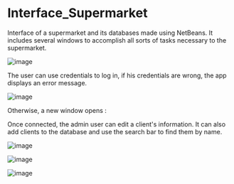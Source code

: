 # Interface_Supermarket
Interface of a supermarket and its databases made using NetBeans. It includes several windows to accomplish all sorts of tasks necessary to the supermarket.

![image](https://github.com/user-attachments/assets/249dbe6f-85b5-4ec5-9543-dda6fc5b326d)

The user can use credentials to log in, if his credentials are wrong, the app displays an error message. 

![image](https://github.com/user-attachments/assets/e172f66d-0af0-4c3f-ac0f-10d3b14c12d0)



Otherwise, a new window opens :


Once connected, the admin user can edit a client's information. It can also add clients to the database and use the search bar to find them by name.

![image](https://github.com/user-attachments/assets/29d6194f-ea9a-4711-b5ce-0a037868ab57)


![image](https://github.com/user-attachments/assets/f21d216c-826a-4451-817e-f8d58f798abf)


![image](https://github.com/melosamsam/Interface_Supermarket/assets/103419843/76e14956-0ae5-4c20-b723-6986b9fffb22)
